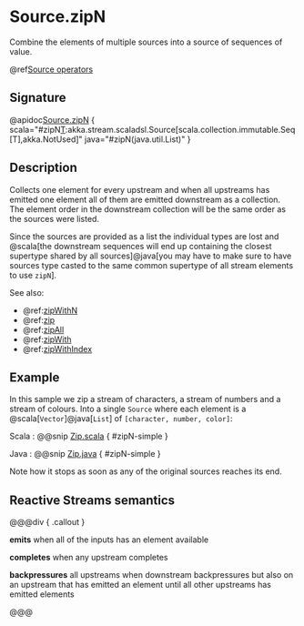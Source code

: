 # Source.zipN

Combine the elements of multiple sources into a source of sequences of value.

@ref[Source operators](../index.md#source-operators)

## Signature

@apidoc[Source.zipN](Source$) { scala="#zipN[T](sources:scala.collection.immutable.Seq[akka.stream.scaladsl.Source[T,_]]):akka.stream.scaladsl.Source[scala.collection.immutable.Seq[T],akka.NotUsed]" java="#zipN(java.util.List)" } 

## Description

Collects one element for every upstream and when all upstreams has emitted one element all of them are emitted downstream as a collection.
The element order in the downstream collection will be the same order as the sources were listed.

Since the sources are provided as a list the individual types are lost and @scala[the downstream sequences will end up containing the closest supertype shared by all sources]@java[you may have to make sure to have sources type casted to the same common supertype of all stream elements to use `zipN`].

See also:

 * @ref:[zipWithN](zipWithN.md)
 * @ref:[zip](../Source-or-Flow/zip.md)
 * @ref:[zipAll](../Source-or-Flow/zipAll.md)
 * @ref:[zipWith](../Source-or-Flow/zipWith.md)  
 * @ref:[zipWithIndex](../Source-or-Flow/zipWithIndex.md)  

## Example

In this sample we zip a stream of characters, a stream of numbers and a stream of colours. Into a single `Source`
where each element is a @scala[`Vector`]@java[`List`] of `[character, number, color]`:

Scala
:   @@snip [Zip.scala](/akka-docs/src/test/scala/docs/stream/operators/source/Zip.scala) { #zipN-simple }

Java
:   @@snip [Zip.java](/akka-docs/src/test/java/jdocs/stream/operators/source/Zip.java) { #zipN-simple }

Note how it stops as soon as any of the original sources reaches its end.

## Reactive Streams semantics

@@@div { .callout }

**emits** when all of the inputs has an element available

**completes** when any upstream completes

**backpressures** all upstreams when downstream backpressures but also on an upstream that has emitted an element until all other upstreams has emitted elements

@@@

